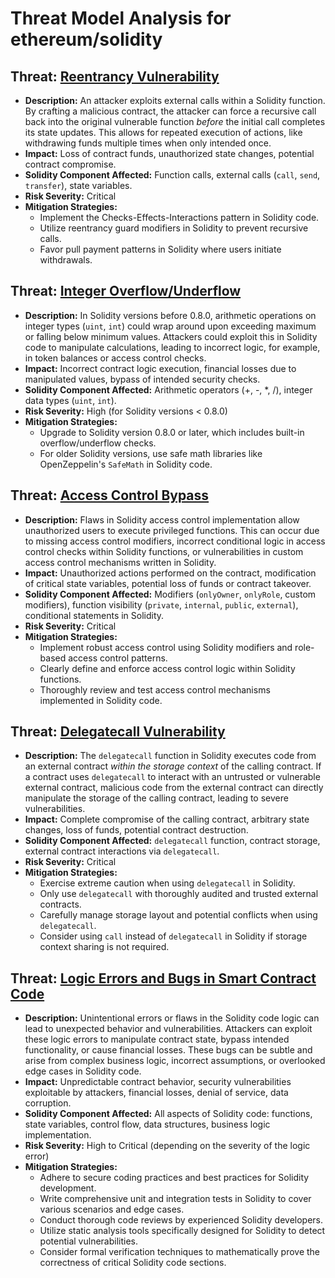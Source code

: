 # Threat Model Analysis for ethereum/solidity

## Threat: [Reentrancy Vulnerability](./threats/reentrancy_vulnerability.md)

*   **Description:** An attacker exploits external calls within a Solidity function. By crafting a malicious contract, the attacker can force a recursive call back into the original vulnerable function *before* the initial call completes its state updates. This allows for repeated execution of actions, like withdrawing funds multiple times when only intended once.
*   **Impact:** Loss of contract funds, unauthorized state changes, potential contract compromise.
*   **Solidity Component Affected:** Function calls, external calls (`call`, `send`, `transfer`), state variables.
*   **Risk Severity:** Critical
*   **Mitigation Strategies:**
    *   Implement the Checks-Effects-Interactions pattern in Solidity code.
    *   Utilize reentrancy guard modifiers in Solidity to prevent recursive calls.
    *   Favor pull payment patterns in Solidity where users initiate withdrawals.

## Threat: [Integer Overflow/Underflow](./threats/integer_overflowunderflow.md)

*   **Description:** In Solidity versions before 0.8.0, arithmetic operations on integer types (`uint`, `int`) could wrap around upon exceeding maximum or falling below minimum values. Attackers could exploit this in Solidity code to manipulate calculations, leading to incorrect logic, for example, in token balances or access control checks.
*   **Impact:** Incorrect contract logic execution, financial losses due to manipulated values, bypass of intended security checks.
*   **Solidity Component Affected:** Arithmetic operators (+, -, \*, /), integer data types (`uint`, `int`).
*   **Risk Severity:** High (for Solidity versions < 0.8.0)
*   **Mitigation Strategies:**
    *   Upgrade to Solidity version 0.8.0 or later, which includes built-in overflow/underflow checks.
    *   For older Solidity versions, use safe math libraries like OpenZeppelin's `SafeMath` in Solidity code.

## Threat: [Access Control Bypass](./threats/access_control_bypass.md)

*   **Description:**  Flaws in Solidity access control implementation allow unauthorized users to execute privileged functions. This can occur due to missing access control modifiers, incorrect conditional logic in access control checks within Solidity functions, or vulnerabilities in custom access control mechanisms written in Solidity.
*   **Impact:** Unauthorized actions performed on the contract, modification of critical state variables, potential loss of funds or contract takeover.
*   **Solidity Component Affected:** Modifiers (`onlyOwner`, `onlyRole`, custom modifiers), function visibility (`private`, `internal`, `public`, `external`), conditional statements in Solidity.
*   **Risk Severity:** Critical
*   **Mitigation Strategies:**
    *   Implement robust access control using Solidity modifiers and role-based access control patterns.
    *   Clearly define and enforce access control logic within Solidity functions.
    *   Thoroughly review and test access control mechanisms implemented in Solidity code.

## Threat: [Delegatecall Vulnerability](./threats/delegatecall_vulnerability.md)

*   **Description:** The `delegatecall` function in Solidity executes code from an external contract *within the storage context* of the calling contract. If a contract uses `delegatecall` to interact with an untrusted or vulnerable external contract, malicious code from the external contract can directly manipulate the storage of the calling contract, leading to severe vulnerabilities.
*   **Impact:** Complete compromise of the calling contract, arbitrary state changes, loss of funds, potential contract destruction.
*   **Solidity Component Affected:** `delegatecall` function, contract storage, external contract interactions via `delegatecall`.
*   **Risk Severity:** Critical
*   **Mitigation Strategies:**
    *   Exercise extreme caution when using `delegatecall` in Solidity.
    *   Only use `delegatecall` with thoroughly audited and trusted external contracts.
    *   Carefully manage storage layout and potential conflicts when using `delegatecall`.
    *   Consider using `call` instead of `delegatecall` in Solidity if storage context sharing is not required.

## Threat: [Logic Errors and Bugs in Smart Contract Code](./threats/logic_errors_and_bugs_in_smart_contract_code.md)

*   **Description:**  Unintentional errors or flaws in the Solidity code logic can lead to unexpected behavior and vulnerabilities. Attackers can exploit these logic errors to manipulate contract state, bypass intended functionality, or cause financial losses. These bugs can be subtle and arise from complex business logic, incorrect assumptions, or overlooked edge cases in Solidity code.
*   **Impact:** Unpredictable contract behavior, security vulnerabilities exploitable by attackers, financial losses, denial of service, data corruption.
*   **Solidity Component Affected:** All aspects of Solidity code: functions, state variables, control flow, data structures, business logic implementation.
*   **Risk Severity:** High to Critical (depending on the severity of the logic error)
*   **Mitigation Strategies:**
    *   Adhere to secure coding practices and best practices for Solidity development.
    *   Write comprehensive unit and integration tests in Solidity to cover various scenarios and edge cases.
    *   Conduct thorough code reviews by experienced Solidity developers.
    *   Utilize static analysis tools specifically designed for Solidity to detect potential vulnerabilities.
    *   Consider formal verification techniques to mathematically prove the correctness of critical Solidity code sections.

